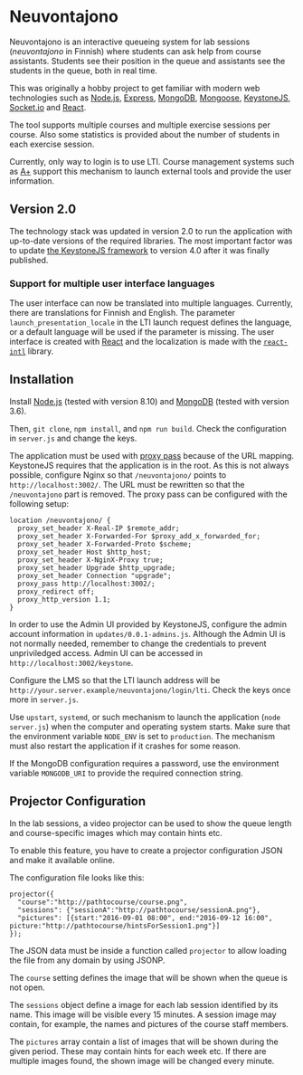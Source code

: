 # Neuvontajono

Neuvontajono is an interactive queueing system for lab sessions (*neuvontajono* in Finnish) where students can ask help from course assistants. Students see their position in the queue and assistants see the students in the queue, both in real time.

This was originally a hobby project to get familiar with modern web technologies such as [Node.js](https://nodejs.org/), [Express](http://expressjs.com/), [MongoDB](http://www.mongodb.org), [Mongoose](http://mongoosejs.com/), [KeystoneJS](http://keystonejs.com/), [Socket.io](http://socket.io) and [React](https://reactjs.org/).

The tool supports multiple courses and multiple exercise sessions per course. Also some statistics is provided about the number of students in each exercise session.

Currently, only way to login is to use LTI. Course management systems such as [A+](https://github.com/Aalto-LeTech/a-plus) support this mechanism to launch external tools and provide the user information.

## Version 2.0

The technology stack was updated in version 2.0 to run the application with up-to-date versions of the required
libraries. The most important factor was to update [the KeystoneJS framework](https://github.com/keystonejs/keystone)
to version 4.0 after it was finally published.

### Support for multiple user interface languages

The user interface can now be translated into multiple languages. Currently, there are translations for Finnish
and English. The parameter `launch_presentation_locale` in the LTI launch request defines the language, or a default
language will be used if the parameter is missing. The user interface is created with [React](https://reactjs.org/)
and the localization is made with the [`react-intl`](https://github.com/yahoo/react-intl) library.

## Installation

Install [Node.js](https://nodejs.org/en/download/) (tested with version 8.10) and [MongoDB](https://www.mongodb.com/download-center)
(tested with version 3.6).

Then, `git clone`, `npm install`, and `npm run build`. Check the configuration in `server.js` and change the keys.

The application must be used with [proxy pass](http://nginx.org/en/docs/http/ngx_http_proxy_module.html) because of
the URL mapping. KeystoneJS requires that the application is in the root. As this is not always possible, configure
Nginx so that `/neuvontajono/` points to `http://localhost:3002/`. The URL must be rewritten so that the `/neuvontajono`
part is removed. The proxy pass can be configured with the following setup:

```
location /neuvontajono/ {
  proxy_set_header X-Real-IP $remote_addr;
  proxy_set_header X-Forwarded-For $proxy_add_x_forwarded_for;
  proxy_set_header X-Forwarded-Proto $scheme;
  proxy_set_header Host $http_host;
  proxy_set_header X-NginX-Proxy true;
  proxy_set_header Upgrade $http_upgrade;
  proxy_set_header Connection "upgrade";
  proxy_pass http://localhost:3002/;
  proxy_redirect off;
  proxy_http_version 1.1;
}
```

In order to use the Admin UI provided by KeystoneJS, configure the admin account information in `updates/0.0.1-admins.js`.
Although the Admin UI is not normally needed, remember to change the credentials to prevent unpriviledged access.
Admin UI can be accessed in `http://localhost:3002/keystone`.

Configure the LMS so that the LTI launch address will be `http://your.server.example/neuvontajono/login/lti`.
Check the keys once more in `server.js`.

Use `upstart`, `systemd`, or such mechanism to launch the application (`node server.js`) when the computer and
operating system starts. Make sure that the environment variable `NODE_ENV` is set to `production`. The mechanism
must also restart the application if it crashes for some reason.

If the MongoDB configuration requires a password, use the environment variable `MONGODB_URI` to provide the required connection string.

## Projector Configuration

In the lab sessions, a video projector can be used to show the queue length and course-specific images which may contain hints etc.

To enable this feature, you have to create a projector configuration JSON and make it available online.

The configuration file looks like this:
```
projector({
  "course":"http://pathtocourse/course.png",
  "sessions": {"sessionA":"http://pathtocourse/sessionA.png"},
  "pictures": [{start:"2016-09-01 08:00", end:"2016-09-12 16:00", picture:"http://pathtocourse/hintsForSession1.png"}]
});
```
The JSON data must be inside a function called `projector` to allow loading the file from any domain by using JSONP.

The `course` setting defines the image that will be shown when the queue is not open.

The `sessions` object define a image for each lab session identified by its name. This image will be visible every 15 minutes. A session image may contain, for example, the names and pictures of the course staff members.

The `pictures` array contain a list of images that will be shown during the given period. These may contain hints for each week etc. If there are multiple images found, the shown image will be changed every minute.
